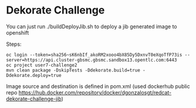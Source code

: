 # Dekorate Challenge

You can just run ./buildDeployJib.sh to deploy a jib generated image to openshift

Steps:
```
oc login --token=sha256~sK6nbIf_akoRM2xooo4bX85Dy5DxnvT0eXqoTfP73is --server=https://api.cluster-gbsmc.gbsmc.sandbox13.opentlc.com:6443
oc project user7-challenge2
mvn clean package -DskipTests -Ddekorate.build=true -Ddekorate.deploy=true
```

Image source and destination is defined in pom.xml (used dockerhub public repo https://hub.docker.com/repository/docker/dgonzalosgt/redcat-dekorate-challenge-jib)
